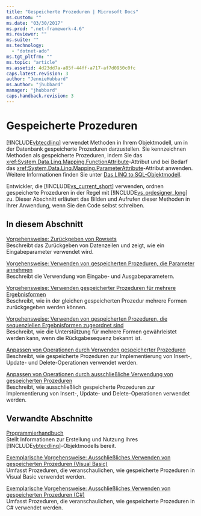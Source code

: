 ```yaml
---
title: "Gespeicherte Prozeduren | Microsoft Docs"
ms.custom: ""
ms.date: "03/30/2017"
ms.prod: ".net-framework-4.6"
ms.reviewer: ""
ms.suite: ""
ms.technology: 
  - "dotnet-ado"
ms.tgt_pltfrm: ""
ms.topic: "article"
ms.assetid: 4d23dd7a-a85f-44ff-a717-af7d0950c0fc
caps.latest.revision: 3
author: "JennieHubbard"
ms.author: "jhubbard"
manager: "jhubbard"
caps.handback.revision: 3
---
```

# Gespeicherte Prozeduren
[!INCLUDE[vbtecdlinq](../../../../../../includes/vbtecdlinq-md.md)] verwendet Methoden in Ihrem Objektmodell, um in der Datenbank gespeicherte Prozeduren darzustellen.  Sie kennzeichnen Methoden als gespeicherte Prozeduren, indem Sie das <xref:System.Data.Linq.Mapping.FunctionAttribute>\-Attribut und bei Bedarf das <xref:System.Data.Linq.Mapping.ParameterAttribute>\-Attribut anwenden.  Weitere Informationen finden Sie unter [Das LINQ to SQL\-Objektmodell](../../../../../../docs/framework/data/adonet/sql/linq/the-linq-to-sql-object-model.md).  
  
 Entwickler, die [!INCLUDE[vs_current_short](../../../../../../includes/vs-current-short-md.md)] verwenden, ordnen gespeicherte Prozeduren in der Regel mit [!INCLUDE[vs_ordesigner_long](../../../../../../includes/vs-ordesigner-long-md.md)] zu. Dieser Abschnitt erläutert das Bilden und Aufrufen dieser Methoden in Ihrer Anwendung, wenn Sie den Code selbst schreiben.  
  
## In diesem Abschnitt  
 [Vorgehensweise: Zurückgeben von Rowsets](../../../../../../docs/framework/data/adonet/sql/linq/how-to-return-rowsets.md)  
 Beschreibt das Zurückgeben von Datenzeilen und zeigt, wie ein Eingabeparameter verwendet wird.  
  
 [Vorgehensweise: Verwenden von gespeicherten Prozeduren, die Parameter annehmen](../../../../../../docs/framework/data/adonet/sql/linq/how-to-use-stored-procedures-that-take-parameters.md)  
 Beschreibt die Verwendung von Eingabe\- und Ausgabeparametern.  
  
 [Vorgehensweise: Verwenden gespeicherter Prozeduren für mehrere Ergebnisformen](../../../../../../docs/framework/data/adonet/sql/linq/how-to-use-stored-procedures-mapped-for-multiple-result-shapes.md)  
 Beschreibt, wie in der gleichen gespeicherten Prozedur mehrere Formen zurückgegeben werden können.  
  
 [Vorgehensweise: Verwenden von gespeicherten Prozeduren, die sequenziellen Ergebnisformen zugeordnet sind](../../../../../../docs/framework/data/adonet/sql/linq/how-to-use-stored-procedures-mapped-for-sequential-result-shapes.md)  
 Beschreibt, wie die Unterstützung für mehrere Formen gewährleistet werden kann, wenn die Rückgabesequenz bekannt ist.  
  
 [Anpassen von Operationen durch Verwenden gespeicherter Prozeduren](../../../../../../docs/framework/data/adonet/sql/linq/customizing-operations-by-using-stored-procedures.md)  
 Beschreibt, wie gespeicherte Prozeduren zur Implementierung von Insert\-, Update\- und Delete\-Operationen verwendet werden.  
  
 [Anpassen von Operationen durch ausschließliche Verwendung von gespeicherten Prozeduren](../../../../../../docs/framework/data/adonet/sql/linq/customizing-operations-by-using-stored-procedures-exclusively.md)  
 Beschreibt, wie ausschließlich gespeicherte Prozeduren zur Implementierung von Insert\-, Update\- und Delete\-Operationen verwendet werden.  
  
## Verwandte Abschnitte  
 [Programmierhandbuch](../../../../../../docs/framework/data/adonet/sql/linq/programming-guide.md)  
 Stellt Informationen zur Erstellung und Nutzung Ihres [!INCLUDE[vbtecdlinq](../../../../../../includes/vbtecdlinq-md.md)]\-Objektmodells bereit.  
  
 [Exemplarische Vorgehensweise: Ausschließliches Verwenden von gespeicherten Prozeduren \(Visual Basic\)](../../../../../../docs/framework/data/adonet/sql/linq/walkthrough-using-only-stored-procedures-visual-basic.md)  
 Umfasst Prozeduren, die veranschaulichen, wie gespeicherte Prozeduren in Visual Basic verwendet werden.  
  
 [Exemplarische Vorgehensweise: Ausschließliches Verwenden von gespeicherten Prozeduren \(C\#\)](../../../../../../docs/framework/data/adonet/sql/linq/walkthrough-using-only-stored-procedures-csharp.md)  
 Umfasst Prozeduren, die veranschaulichen, wie gespeicherte Prozeduren in C\# verwendet werden.